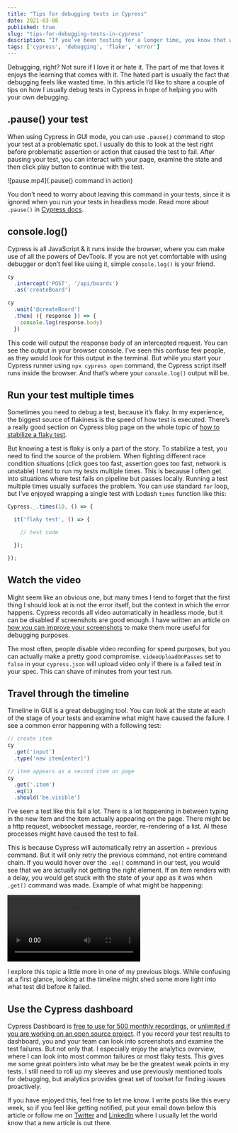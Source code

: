 ```yaml
---
title: "Tips for debugging tests in Cypress"
date: 2021-03-08
published: true
slug: "tips-for-debugging-tests-in-cypress"
description: "If you’ve been testing for a longer time, you know that writing a test is only half of the story. The other half is maintenance. I share a couple of ways you can debug your tests in Cypress in my latest article."
tags: ['cypress', 'debugging', 'flake', 'error']
---
```


Debugging, right? Not sure if I love it or hate it. The part of me that loves it enjoys the learning that comes with it. The hated part is usually the fact that debugging feels like wasted time. In this article I’d like to share a couple of tips on how I usually debug tests in Cypress in hope of helping you with your own debugging.

## .pause() your test
When using Cypress in GUI mode, you can use `.pause()` command to stop your test at a problematic spot. I usually do this to look at the test right before problematic assertion or action that caused the test to fail. After pausing your test, you can interact with your page, examine the state and then click play button to continue with the test.

![pause.mp4](.pause() command in action)

You don’t need to worry about leaving this command in your tests, since it is ignored when you run your tests in headless mode. Read more about `.pause()` in [Cypress docs](https://docs.cypress.io/api/commands/pause.html#Syntax).

## console.log()
Cypress is all JavaScript & it runs inside the browser, where you can make use of all the powers of DevTools. If you are not yet comfortable with using debugger or don’t feel like using it, simple `console.log()` is your friend.

```js
cy
  .intercept('POST', '/api/boards')
  .as('createBoard')

cy
  .wait('@createBoard')
  .then( ({ response }) => {
    console.log(response.body)
  })

```
This code will output the response body of an intercepted request. You can see the output in your browser console. I’ve seen this confuse few people, as they would look for this output in the terminal. But while you start your Cypress runner using `npx cypress open` command, the Cypress script itself runs inside the browser. And that’s where your `console.log()` output will be.

## Run your test multiple times
Sometimes you need to debug a test, because it’s flaky. In my experience, the biggest source of flakiness is the speed of how test is executed. There’s a really good section on Cypress blog page on the whole topic of [how to stabilize a flaky test](https://cypress.io/blog/tag/flake/).

But knowing a test is flaky is only a part of the story. To stabilize a test, you need to find the source of the problem. When fighting different race condition situations (click goes too fast, assertion goes too fast, network is unstable) I tend to run my tests multiple times. This is because I often get into situations where test fails on pipeline but passes locally. Running a test multiple times usually surfaces the problem. You can use standard `for` loop, but I’ve enjoyed wrapping a single test with Lodash `times` function like this:

```js
Cypress._.times(10, () => {

  it('flaky test', () => {

    // test code

  });

});
```
## Watch the video
Might seem like an obvious one, but many times I tend to forget that the first thing I should look at is not the error itself, but the context in which the error happens. Cypress records all video automatically in headless mode, but it can be disabled if screenshots are good enough. I have written an article on [how you can improve your screenshots](/improve-your-error-screenshots-in-cypress) to make them more useful for debugging purposes.

The most often, people disable video recording for speed purposes, but you can actually make a pretty good compromise. `videoUploadOnPasses` set to `false` in your `cypress.json` will upload video only if there is a failed test in your spec. This can shave of minutes from your test run.

## Travel through the timeline
Timeline in GUI is a great debugging tool. You can look at the state at each of the stage of your tests and examine what might have caused the failure. I see a common error happening with a following test:
```js
// create item
cy
  .get('input')
  .type('new item{enter}')

// item appears as a second item on page
cy
  .get('.item')
  .eq(1)
  .should('be.visible')
```
I’ve seen a test like this fail a lot. There is a lot happening in between typing in the new item and the item actually appearing on the page. There might be a http request, websocket message, reorder, re-rendering of a list. Al these processes might have caused the test to fail.

This is because Cypress will automatically retry an assertion + previous command. But it will only retry the previous command, not entire command chain. If you would hover over the `.eq()` command in our test, you would see that we are actually not getting the right element. If an item renders with a delay, you would get stuck with the state of your app as it was when `.get()` command was made. Example of what might be happening:

![Failing assertion on .eq() command](list.mp4)

I explore this topic a little more in one of my <nuxt-link to="testing-lists-of-items">previous blogs</nuxt-link>. While confusing at a first glance, looking at the timeline might shed some more light into what test did before it failed.

## Use the Cypress dashboard
Cypress Dashboard is [free to use for 500 monthly recordings](https://www.cypress.io/pricing/), or [unlimited if you are working on an open source project](https://www.cypress.io/oss-plan/). If you record your test results to dashboard, you and your team can look into screenshots and examine the test failures. But not only that. I especially enjoy the analytics overview, where I can look into most common failures or most flaky tests. This gives me some great pointers into what may be be the greatest weak points in my tests. I still need to roll up my sleeves and use previously mentioned tools for debugging, but analytics provides great set of toolset for finding issues proactively.

If you have enjoyed this, feel free to let me know. I write posts like this every week, so if you feel like getting notified, put your email down below this article or follow me on [Twitter](https://twitter.com/filip_hric/) and [LinkedIn](https://www.linkedin.com/in/filip-hric-11a5b1126/) where I usually let the world know that a new article is out there.